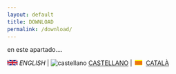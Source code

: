 ```yaml
---
layout: default
title: DOWNLOAD
permalink: /download/
---
```


en este apartado....

<img src="en.png" alt="English"> *ENGLISH* | <img src="DuinoBasedLearning.github.io/flags/es.png" alt="castellano"> [CASTELLANO](descargar.md) | <img src="ca.png" alt="Català"> [CATALÀ](Descarregar.md)


